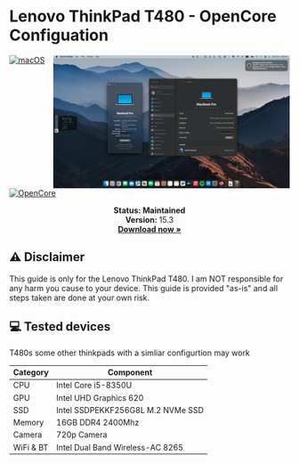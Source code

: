 # Lenovo ThinkPad T480 - OpenCore Configuation

<img align="right" src="https://github.com/minaWesam/T480s-OC/blob/main/MacOS%20Seqioua.png" alt="macOS Sequoia running on the T480" width="425">


[![macOS](https://img.shields.io/badge/macOS-Sequoia-brightgreen.svg?logo=apple)](https://developer.apple.com/documentation/macos-release-notes)
[![OpenCore](https://img.shields.io/badge/OpenCore-1.0.0-blue.svg)](https://github.com/acidanthera/OpenCorePkg)

<p align="center">
   <strong>Status: Maintained</strong>
   <br />
   <strong>Version: </strong>15.3
   <br />
   <a href="https://github.com/valnoxy/t480-oc/releases"><strong>Download now »</strong></a>
  
</br>



## ⚠️ Disclaimer
This guide is only for the Lenovo ThinkPad T480. I am NOT responsible for any harm you cause to your device. This guide is provided "as-is" and all steps taken are done at your own risk.

## 💻 Tested devices
T480s some other thinkpads with a simliar configurtion may work
&nbsp;

| Category  | Component                            |
| --------- | ------------------------------------ |
| CPU       | Intel Core i5-8350U                  |
| GPU       | Intel UHD Graphics 620               |
| SSD       | Intel SSDPEKKF256G8L M.2 NVMe SSD    |
| Memory    | 16GB DDR4 2400Mhz                    |
| Camera    | 720p Camera                          |
| WiFi & BT |Intel Dual Band Wireless-AC 8265      |
